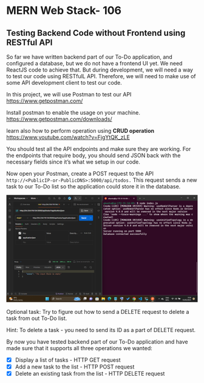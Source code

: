 # MERN Web Stack- 106

## Testing Backend Code without Frontend using RESTful API

So far we have written backend part of our To-Do application, and configured a database, but we do not have a frontend UI yet. We need ReactJS code to achieve that. But during development, we will need a way to test our code using RESTfulL API. Therefore, we will need to make use of some API development client to test our code.


In this project, we will use Postman to test our API
https://www.getpostman.com/

Install postman to enable the usage on your machine.
https://www.getpostman.com/downloads/


learn also how to perform operation using **CRUD operation**
https://www.youtube.com/watch?v=FjgYtQK_zLE


You should test all the API endpoints and make sure they are working. For the endpoints that require body, you should send JSON back with the necessary fields since it’s what we setup in our code.


Now open your Postman, create a POST request to the API ``http://<PublicIP-or-PublicDNS>:5000/api/todos.`` This request sends a new task to our To-Do list so the application could store it in the database.


![alt text](photos/postman-running.png)

Optional task: Try to figure out how to send a DELETE request to delete a task from out To-Do list.

Hint: To delete a task - you need to send its ID as a part of DELETE request.

By now you have tested backend part of our To-Do application and have made sure that it supports all three operations we wanted:

* [x] Display a list of tasks - HTTP GET request
* [x] Add a new task to the list - HTTP POST request
* [x] Delete an existing task from the list - HTTP DELETE request